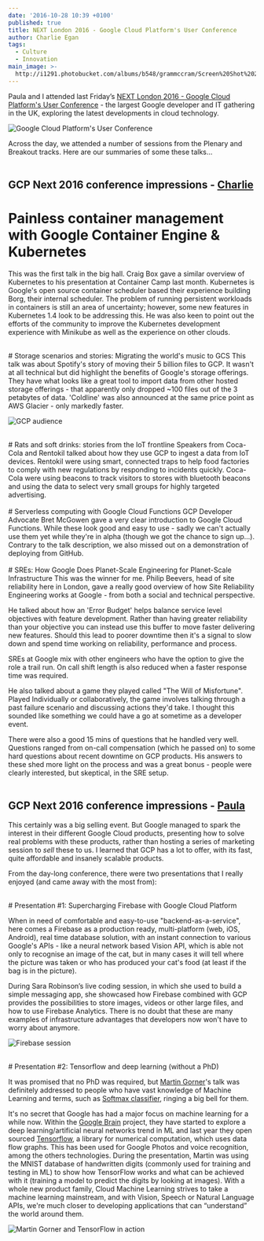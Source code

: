 ```yaml
---
date: '2016-10-28 10:39 +0100'
published: true
title: NEXT London 2016 - Google Cloud Platform's User Conference
author: Charlie Egan
tags:
  - Culture
  - Innovation
main_image: >-
  http://i1291.photobucket.com/albums/b548/grammccram/Screen%20Shot%202016-10-28%20at%2012.06.26_zpsiskyzric.png
---
```

Paula and I attended last Friday’s [NEXT London 2016 - Google Cloud Platform's User Conference](https://cloudplatformonline.com/NEXT2016-London.html) - the largest Google developer and IT gathering in the UK, exploring the latest developments in cloud technology.<br/>

![Google Cloud Platform's User Conference](http://i1291.photobucket.com/albums/b548/grammccram/67986f78-d115-40c8-bd50-a48ead03e4e6_zpsxbldytwq.png)

Across the day, we attended a number of sessions from the Plenary and Breakout tracks. Here are our summaries of some these talks... <br/>
<br/>

## GCP Next 2016 conference impressions - [Charlie](https://unboxed.co/people#charlie-egan)

# Painless container management with Google Container Engine & Kubernetes
This was the first talk in the big hall. Craig Box gave a similar overview of 
Kubernetes to his presentation at Container Camp last month. Kubernetes is
Google's open source container scheduler based their experience building Borg,
their internal scheduler. The problem of running persistent workloads in
containers is still an area of uncertainty; however, some new features in
Kubernetes 1.4 look to be addressing this. He was also keen to point out the
efforts of the community to improve the Kubernetes development experience
with Minikube as well as the experience on other clouds.<br/>

<br/>
# Storage scenarios and stories: Migrating the world's music to GCS
This talk was about Spotify's story of moving their 5 billion files to GCP. It
wasn't at all technical but did highlight the benefits of Google's storage
offerings. They have what looks like a great tool to import data from other
hosted storage offerings - that apparently only dropped ~100 files out of the 3
petabytes of data. 'Coldline' was also announced at the same price point as AWS
Glacier - only markedly faster.<br/>

![GCP audience](http://imagizer.imageshack.us/a/img922/7448/WzW0xt.jpg)

<br/>
# Rats and soft drinks: stories from the IoT frontline
Speakers from Coca-Cola and Rentokil talked about how they use GCP to ingest a
data from IoT devices. Rentokil were using smart, connected traps to help
food factories to comply with new regulations by responding to incidents quickly.
Coca-Cola were using beacons to track visitors to stores with bluetooth beacons
and using the data to select very small groups for highly targeted advertising.<br/>

<br/>
# Serverless computing with Google Cloud Functions
GCP Developer Advocate Bret McGowen gave a very clear introduction to Google
Cloud Functions. While these look good and easy to use - sadly we can't actually
use them yet while they're in alpha (though we got the chance to sign up...).
Contrary to the talk description, we also missed out on a demonstration of
deploying from GitHub.<br/>

<br/>
# SREs: How Google Does Planet-Scale Engineering for Planet-Scale Infrastructure
This was the winner for me. Philip Beevers, head of site reliability here in
London, gave a really good overview of how Site Reliability Engineering works at
Google - from both a social and technical perspective.<br/>

He talked about how an 'Error Budget' helps balance service level objectives
with feature development. Rather than having greater reliability than your
objective you can instead use this buffer to move faster delivering new
features. Should this lead to poorer downtime then it's a signal to slow down
and spend time working on reliability, performance and process.<br/>

SREs at Google mix with other engineers who have the option to give the role
a trail run. On call shift length is also reduced when a faster response time
was required.<br/>

He also talked about a game they played called "The Will of Misfortune". Played
Individually or collaboratively, the game involves talking through a past failure
scenario and discussing actions they'd take. I thought this sounded like 
something we could have a go at sometime as a developer event.<br/>

There were also a good 15 mins of questions that he handled very well. Questions
ranged from on-call compensation (which he passed on) to some hard questions 
about recent downtime on GCP products. His answers to these shed more light on
the process and was a great bonus - people were clearly interested, but
skeptical, in the SRE setup.<br/>
<br/>

## GCP Next 2016 conference impressions - [Paula](https://unboxed.co/people#paula-stepinska)

This certainly was a big selling event. But Google managed to spark the interest 
in their different Google Cloud products, presenting how to solve real problems 
with these products, rather than hosting a series of marketing session to _sell_ 
these to us. I learned that GCP has a lot to offer, with its fast, quite 
affordable and insanely scalable products.<br/>

From the day-long conference, there were two presentations that I really enjoyed
(and came away with the most from):<br/>

<br/>
# Presentation #1: Supercharging Firebase with Google Cloud Platform

When in need of comfortable and easy-to-use "backend-as-a-service", here comes 
a Firebase as a production ready, multi-platform (web, iOS, Android), real time 
database solution, with an instant connection to various Google's APIs - like
a neural network based Vision API, which is able not only to recognise an image 
of the cat, but in many cases it will tell where the picture was taken or who 
has produced your cat's food (at least if the bag is in the picture).<br/>

During Sara Robinson’s live coding session, in which she used to build a simple 
messaging app, she showcased how Firebase combined with GCP  provides 
the possibilities to store images, videos or other large files, and how to use 
Firebase Analytics. There is no doubt that these are many examples of 
infrastructure advantages that developers now won't have to worry about anymore.<br/>

![Firebase session](http://imageshack.com/a/img921/4791/bGWQv6.jpg)

<br/>
# Presentation #2: Tensorflow and deep learning (without a PhD)

It was promised that no PhD was required, but 
[Martin Gorner](https://twitter.com/martin_gorner)'s talk was definitely 
addressed to people who have vast knowledge of Machine Learning and terms, such 
as [Softmax classifier](https://en.wikipedia.org/wiki/Softmax_function#Neural_networks), 
ringing a big bell for them.<br/>

It's no secret that Google has had a major focus on machine learning for a while now. 
Within the [Google Brain](https://en.wikipedia.org/wiki/Google_Brain) project, 
they have started to explore a deep learning/artificial neural networks trend 
in ML and last year they open sourced [Tensorflow](https://www.tensorflow.org/), 
a library for numerical computation, which uses data flow graphs. This has been 
used for Google Photos and voice recognition, among the others technologies.
During the presentation, Martin was using the MNIST database of handwritten 
digits (commonly used for training and testing in ML) to show how TensorFlow 
works and what can be achieved with it (training a model to predict the digits 
by looking at images). With a whole new product family, Cloud Machine Learning 
strives to take a machine learning mainstream, and with Vision, Speech or 
Natural Language APIs, we're much closer to developing applications that can 
“understand” the world around them.

![Martin Gorner and TensorFlow in action](http://imageshack.com/a/img923/8261/3ZiPHl.jpg)
